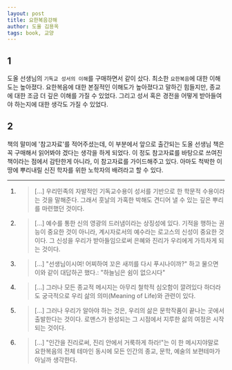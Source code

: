 ```yaml
---
layout: post
title: 요한복음강해
author: 도올 김용옥
tags: book, 교양
---
```


## 1
도올 선생님의 `기독교 성서의 이해`를 구매하면서 같이 샀다. 최소한 `요한복음`에 대한 이해도는 높아졌다. 요한복음에 대한 본질적인 이해도가 높아졌다고 말하긴 힘들지만, 종교에 대한 조금 더 깊은 이해를 가질 수 있었다. 그리고 성서 혹은 경전을 어떻게 받아들여야 하는지에 대한 생각도 가질 수 있었다.

## 2
책의 말미에 '참고자료'를 적어주셨는데, 이 부분에서 앞으로 출간되는 도올 선생님 책은 꼭 구매해서 읽어봐야 겠다는 생각을 하게 되었다. 이 정도 참고자료를 바탕으로 쓰여진 책이라는 점에서 감탄한게 아니라, 이 참고자료를 가이드해주고 있다. 아마도 척박한 이 땅에 뿌리내릴 신진 학자를 위한 노학자의 배려라고 할 수 있다.

----

1. > [...] 우리민족의 자발적인 기독교수용이 성서를 기반으로 한 학문적 수용이라는 것을 말해준다. 그래서 훗날의 가혹한 박해도 견디어 낼 수 있는 깊은 뿌리를 마련했던 것이다.

2. > [...] 예수를 통한 신의 영광의 드러냄이라는 상징성에 있다. 기적을 행하는 권능이 중요한 것이 아니라, 계시자로서의 예수라는 로고스의 신성이 중요한 것이다. 그 신성을 우리가 받아들임으로써 은혜와 진리가 우리에게 가득차게 되는 것이다.

3. > [...] "선생님이시여! 어찌하여 꼬은 새끼를 다시 푸시나이까?" 하고 물으면 이와 같이 대답하곤 했다.: "하늘님은 쉼이 없으시다"

4. > [...] 그러나 모든 종교적 메시지는 아무리 철학적 심오함이 깔려있다 하더라도 궁극적으로 우리 삶의 의미(Meaning of Life)와 관련이 있다.

5. > [...] 그러나 우리가 알아야 하는 것은, 우리의 삶은 문학작품이 끝나는 곳에서 출발한다는 것이다. 로맨스가 완성되는 그 시점에서 지루한 삶의 여정은 시작되는 것이다.

6. > [...] "인간을 진리로써, 진리 안에서 거룩하게 하라!"는 이 한 메시지야말로 요한복음의 전체 테마인 동시에 모든 인간의 종교, 문학, 예술의 보편테마가 아닐까 생각한다.

